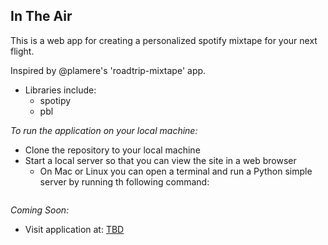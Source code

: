 ## In The Air
This is a web app for creating a personalized spotify mixtape for your next flight.

Inspired by @plamere's 'roadtrip-mixtape' app.
* Libraries include: 
	* spotipy
	* pbl 

*To run the application on your local machine:*
* Clone the repository to your local machine 
* Start a local server so that you can view the site in a web browser
	* On Mac or Linux you can open a terminal and run a Python simple server by running th following command:
		```python -m SimpleHTTPServer
		```

*Coming Soon:*
* Visit application at: [TBD](https://web.njit.edu/~anp55)

